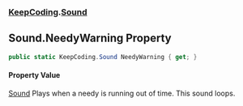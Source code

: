 ### [KeepCoding](KeepCoding.md 'KeepCoding').[Sound](KeepCoding_Sound.md 'KeepCoding.Sound')
## Sound.NeedyWarning Property
```csharp
public static KeepCoding.Sound NeedyWarning { get; }
```
#### Property Value
[Sound](KeepCoding_Sound.md 'KeepCoding.Sound')
Plays when a needy is running out of time. This sound loops.  
